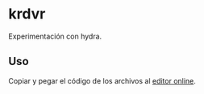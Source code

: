 # krdvr
Experimentación con hydra.

## Uso
Copiar y pegar el código de los archivos al [editor online](https://hydra-editor.glitch.me).
